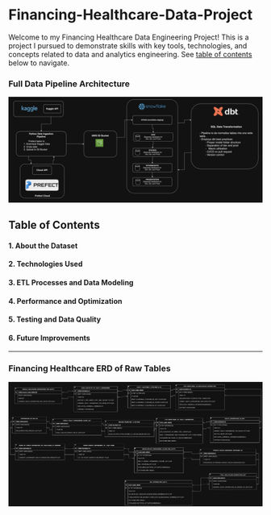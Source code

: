 # Financing-Healthcare-Data-Project

Welcome to my Financing Healthcare Data Engineering Project! This is a project I pursued to demonstrate skills with key tools, technologies, and concepts related to data and analytics engineering. See [table of contents](#table-of-contents ) below to navigate.

### Full Data Pipeline Architecture
![Financing Healthcare Data Pipeline Architecture](./images/financing_healthcare_data_engineering_diagram.png)

## Table of Contents

#### 1. About the Dataset
#### 2. Technologies Used
#### 3. ETL Processes and Data Modeling
#### 4. Performance and Optimization
#### 5. Testing and Data Quality
#### 6. Future Improvements






------------------------------------


### Financing Healthcare ERD of Raw Tables
![Financing Healthcare ERD](./images/financing_healthcare_ERD.png)
